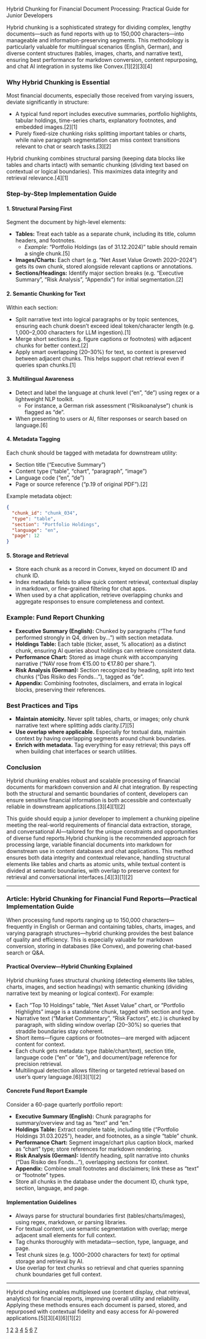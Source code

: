 Hybrid Chunking for Financial Document Processing: Practical Guide for Junior Developers

Hybrid chunking is a sophisticated strategy for dividing complex, lengthy documents—such as fund reports with up to 150,000 characters—into manageable and information-preserving segments. This methodology is particularly valuable for multilingual scenarios (English, German), and diverse content structures (tables, images, charts, and narrative text), ensuring best performance for markdown conversion, content repurposing, and chat AI integration in systems like Convex.[1][2][3][4]

### Why Hybrid Chunking is Essential

Most financial documents, especially those received from varying issuers, deviate significantly in structure:

- A typical fund report includes executive summaries, portfolio highlights, tabular holdings, time-series charts, explanatory footnotes, and embedded images.[2][1]
- Purely fixed-size chunking risks splitting important tables or charts, while naive paragraph segmentation can miss context transitions relevant to chat or search tasks.[3][2]

Hybrid chunking combines structural parsing (keeping data blocks like tables and charts intact) with semantic chunking (dividing text based on contextual or logical boundaries). This maximizes data integrity and retrieval relevance.[4][1]

### Step-by-Step Implementation Guide

#### 1. Structural Parsing First

Segment the document by high-level elements:

- **Tables:** Treat each table as a separate chunk, including its title, column headers, and footnotes.
  - _Example_: “Portfolio Holdings (as of 31.12.2024)” table should remain a single chunk.[5]
- **Images/Charts:** Each chart (e.g. “Net Asset Value Growth 2020–2024”) gets its own chunk, stored alongside relevant captions or annotations.
- **Sections/Headings:** Identify major section breaks (e.g. “Executive Summary”, “Risk Analysis”, “Appendix”) for initial segmentation.[2]

#### 2. Semantic Chunking for Text

Within each section:

- Split narrative text into logical paragraphs or by topic sentences, ensuring each chunk doesn’t exceed ideal token/character length (e.g. 1,000–2,000 characters for LLM ingestion).[1]
- Merge short sections (e.g. figure captions or footnotes) with adjacent chunks for better context.[2]
- Apply smart overlapping (20–30%) for text, so context is preserved between adjacent chunks. This helps support chat retrieval even if queries span chunks.[1]

#### 3. Multilingual Awareness

- Detect and label the language at chunk level (“en”, “de”) using regex or a lightweight NLP toolkit.
  - For instance, a German risk assessment (“Risikoanalyse”) chunk is flagged as “de”.
- When presenting to users or AI, filter responses or search based on language.[6]

#### 4. Metadata Tagging

Each chunk should be tagged with metadata for downstream utility:

- Section title (“Executive Summary”)
- Content type (“table”, “chart”, “paragraph”, “image”)
- Language code (“en”, “de”)
- Page or source reference (“p.19 of original PDF”).[2]

Example metadata object:

```json
{
  "chunk_id": "chunk_034",
  "type": "table",
  "section": "Portfolio Holdings",
  "language": "en",
  "page": 12
}
```

#### 5. Storage and Retrieval

- Store each chunk as a record in Convex, keyed on document ID and chunk ID.
- Index metadata fields to allow quick content retrieval, contextual display in markdown, or fine-grained filtering for chat apps.
- When used by a chat application, retrieve overlapping chunks and aggregate responses to ensure completeness and context.

### Example: Fund Report Chunking

- **Executive Summary (English):** Chunked by paragraphs (“The fund performed strongly in Q4, driven by...”) with section metadata.
- **Holdings Table:** Each table (ticker, asset, % allocation) as a distinct chunk, ensuring AI queries about holdings can retrieve consistent data.
- **Performance Chart:** Stored as image chunk with accompanying narrative (“NAV rose from €15.00 to €17.80 per share.”).
- **Risk Analysis (German):** Section recognized by heading, split into text chunks (“Das Risiko des Fonds...”), tagged as “de”.
- **Appendix:** Combining footnotes, disclaimers, and errata in logical blocks, preserving their references.

### Best Practices and Tips

- **Maintain atomicity.** Never split tables, charts, or images; only chunk narrative text where splitting adds clarity.[7][5]
- **Use overlap where applicable.** Especially for textual data, maintain context by having overlapping segments around chunk boundaries.
- **Enrich with metadata.** Tag everything for easy retrieval; this pays off when building chat interfaces or search utilities.

### Conclusion

Hybrid chunking enables robust and scalable processing of financial documents for markdown conversion and AI chat integration. By respecting both the structural and semantic boundaries of content, developers can ensure sensitive financial information is both accessible and contextually reliable in downstream applications.[3][4][1][2]

This guide should equip a junior developer to implement a chunking pipeline meeting the real-world requirements of financial data extraction, storage, and conversational AI—tailored for the unique constraints and opportunities of diverse fund reports.Hybrid chunking is the recommended approach for processing large, variable financial documents into markdown for downstream use in content databases and chat applications. This method ensures both data integrity and contextual relevance, handling structural elements like tables and charts as atomic units, while textual content is divided at semantic boundaries, with overlap to preserve context for retrieval and conversational interfaces.[4][3][1][2]

---

### Article: Hybrid Chunking for Financial Fund Reports—Practical Implementation Guide

When processing fund reports ranging up to 150,000 characters—frequently in English or German and containing tables, charts, images, and varying paragraph structures—hybrid chunking provides the best balance of quality and efficiency. This is especially valuable for markdown conversion, storing in databases (like Convex), and powering chat-based search or Q&A.

#### Practical Overview—Hybrid Chunking Explained

Hybrid chunking fuses structural chunking (detecting elements like tables, charts, images, and section headings) with semantic chunking (dividing narrative text by meaning or logical context). For example:

- Each “Top 10 Holdings” table, “Net Asset Value” chart, or “Portfolio Highlights” image is a standalone chunk, tagged with section and type.
- Narrative text (“Market Commentary”, “Risk Factors”, etc.) is chunked by paragraph, with sliding window overlap (20–30%) so queries that straddle boundaries stay coherent.
- Short items—figure captions or footnotes—are merged with adjacent content for context.
- Each chunk gets metadata: type (table/chart/text), section title, language code (“en” or “de”), and document/page reference for precision retrieval.
- Multilingual detection allows filtering or targeted retrieval based on user’s query language.[6][3][1][2]

#### Concrete Fund Report Example

Consider a 60-page quarterly portfolio report:

- **Executive Summary (English):** Chunk paragraphs for summary/overview and tag as “text” and “en.”
- **Holdings Table:** Extract complete table, including title (“Portfolio Holdings 31.03.2025”), header, and footnotes, as a single “table” chunk.
- **Performance Chart:** Segment image/chart plus caption block, marked as “chart” type; store references for markdown rendering.
- **Risk Analysis (German):** Identify heading, split narrative into chunks (“Das Risiko des Fonds...”), overlapping sections for context.
- **Appendix:** Combine small footnotes and disclaimers; link these as “text” or “footnote” types.
- Store all chunks in the database under the document ID, chunk type, section, language, and page.

#### Implementation Guidelines

- Always parse for structural boundaries first (tables/charts/images), using regex, markdown, or parsing libraries.
- For textual content, use semantic segmentation with overlap; merge adjacent small elements for full context.
- Tag chunks thoroughly with metadata—section, type, language, and page.
- Test chunk sizes (e.g. 1000–2000 characters for text) for optimal storage and retrieval by AI.
- Use overlap for text chunks so retrieval and chat queries spanning chunk boundaries get full context.

---

Hybrid chunking enables multiplexed use (content display, chat retrieval, analytics) for financial reports, improving overall utility and reliability. Applying these methods ensures each document is parsed, stored, and repurposed with contextual fidelity and easy access for AI-powered applications.[5][3][4][6][1][2]

[1](https://www.reddit.com/r/Rag/comments/1logknx/best_chunking_methods_for_financial_reports/)
[2](https://arxiv.org/html/2402.05131v2)
[3](https://developer.nvidia.com/blog/finding-the-best-chunking-strategy-for-accurate-ai-responses/)
[4](https://redis.io/blog/llm-chunking/)
[5](https://pub.towardsai.net/rag-chunking-techniques-for-tabular-data-10-powerful-strategies-aba887de331e)
[6](https://www.multimodal.dev/post/how-to-chunk-documents-for-rag)
[7](https://www.rohan-paul.com/p/how-to-handle-tables-during-chunking)
